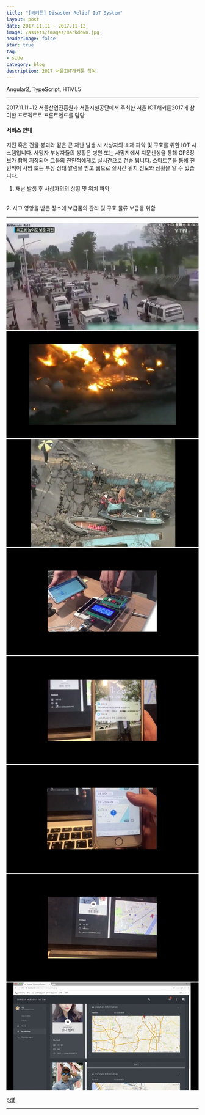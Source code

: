 ```yaml
---
title: "[해커톤] Disaster Relief IoT System"
layout: post
date: 2017.11.11 ~ 2017.11-12
image: /assets/images/markdown.jpg
headerImage: false
star: true
tag:
- side
category: blog
description: 2017 서울IOT해커톤 참여
---
```


Angular2, TypeScript, HTML5

---
2017.11.11~12 서울산업진흥원과 서울시설공단에서 주최한 서울 IOT해커톤2017에 참여한 프로젝트로 프론트엔드를 담당

#### 서비스 안내
지진 혹은 건물 붕괴와 같은 큰 재난 발생 시 사상자의 소재 파악 및 구호를 위한 IOT 시스템입니다.
사망자 부상자들의 상황은 병원 또는 사망지에서 지문센싱을 통해 GPS정보가 함께 저장되며 그들의 친인척에게로 실시간으로 전송 됩니다.
스마트폰을 통해 친인척이 사망 또는 부상 상태 알림을 받고 웹으로 실시간 위치 정보와 상황을 알 수 있습니다.
<br>
1. 재난 발생 후 사상자의의 상황 및 위치 파악
<br>
2. 사고 영향을 받은 장소에 보급품의 관리 및 구호 물류 보급을 위함


---

  <img src="../assets/images/seouliot01-04.png">
  <img src="../assets/images/seouliot01-05.png">
  <img src="../assets/images/seouliot01-06.png">
  <img src="../assets/images/seouliot01-07.png">
  <img src="../assets/images/seouliot01-08.png">
  <img src="../assets/images/seouliot01-09.png">
  <img src="../assets/images/seouliot01-10.png">
  <img src="../assets/images/seouliot01-11.png">

  <a href="../assets/files/seouliot01.pdf" target="_blank" ><i class="zmdi zmdi-download"></i>pdf</a>


  ---
